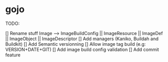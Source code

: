 # gojo

TODO:

[] Rename stuff Image --> ImageBuildConfig || ImageResource || ImageDef || ImageObject || ImageDescriptor
[] Add managers (Kaniko, Buildah and Buildkit)
[] Add Semantic versionning
[] Allow image tag build (e.g: VERSION+DATE+GIT)
[] Add image build config validation
[] Add commit feature
